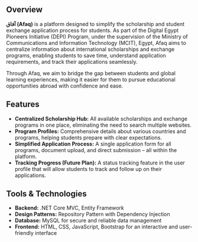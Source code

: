 ## Overview
**آفاق (Afaq)** is a platform designed to simplify the scholarship and student exchange application process for students. As part of the Digital Egypt Pioneers Initiative (DEPI) Program, under the supervision of the Ministry of Communications and Information Technology (MCIT), Egypt, Afaq aims to centralize information about international scholarships and exchange programs, enabling students to save time, understand application requirements, and track their applications seamlessly.

Through Afaq, we aim to bridge the gap between students and global learning experiences, making it easier for them to pursue educational opportunities abroad with confidence and ease.

## Features
- **Centralized Scholarship Hub:** All available scholarships and exchange programs in one place, eliminating the need to search multiple websites.
- **Program Profiles:** Comprehensive details about various countries and programs, helping students prepare with clear expectations.
- **Simplified Application Process:** A single application form for all programs, document upload, and direct submission – all within the platform.
- **Tracking Progress (Future Plan):** A status tracking feature in the user profile that will allow students to track and follow up on their applications.

## Tools & Technologies
- **Backend:** .NET Core MVC, Entity Framework
- **Design Patterns:** Repository Pattern with Dependency Injection
- **Database:** MySQL for secure and reliable data management
- **Frontend:** HTML, CSS, JavaScript, Bootstrap for an interactive and user-friendly interface

